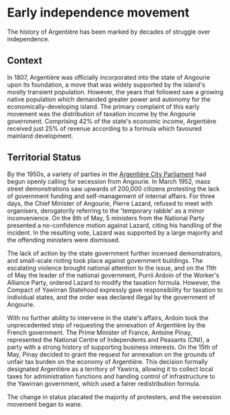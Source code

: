 # Early independence movement

The history of Argentière has been marked by decades of struggle over independence.

## Context

In 1807, Argentière was officially incorporated into the state of Angourie upon its foundation, a move that was widely supported by the island's mostly transient population. However, the years that followed saw a growing native population which demanded greater power and autonomy for the economically-developing island. The primary complaint of this early movement was the distribution of taxation income by the Angourie government. Comprising 42% of the state's economic income, Argentière received just 25% of revenue according to a formula which favoured mainland development.

## Territorial Status

By the 1950s, a variety of parties in the [Argentière City Parliament](/argentiere/politics.html) had begun openly calling for secession from Angourie. In March 1952, mass street demonstrations saw upwards of 200,000 citizens protesting the lack of government funding and self-management of internal affairs. For three days, the Chief Minister of Angourie, Pierre Lazard, refused to meet with organisers, derogatorily referring to the 'temporary rabble' as a minor inconvenience. On the 8th of May, 5 ministers from the National Party presented a no-confidence motion against Lazard, citing his handling of the incident. In the resulting vote, Lazard was supported by a large majority and the offending ministers were dismissed.

The lack of action by the state government further incensed demonstrators, and small-scale rioting took place against government buildings. The escalating violence brought national attention to the issue, and on the 11th of May the leader of the national government, Purrii Ardoin of the Worker's Alliance Party, ordered Lazard to modify the taxation formula. However, the Compact of Yawirran Statehood expressly gave responsibility for taxation to individual states, and the order was declared illegal by the government of Angourie.

With no further ability to intervene in the state's affairs, Ardoin took the unprecedented step of requesting the annexation of Argentière by the French government. The Prime Minister of France, Antoine Pinay, represented the National Centre of Independents and Peasants (CNI), a party with a strong history of supporting business interests. On the 15th of May, Pinay decided to grant the request for annexation on the grounds of unfair tax burden on the economy of Argentière. This decision formally designated Argentière as a territory of Yawirra, allowing it to collect local taxes for administration functions and handing control of infrastructure to the Yawirran government, which used a fairer redistribution formula.

The change in status placated the majority of protesters, and the secession movement began to wane.

